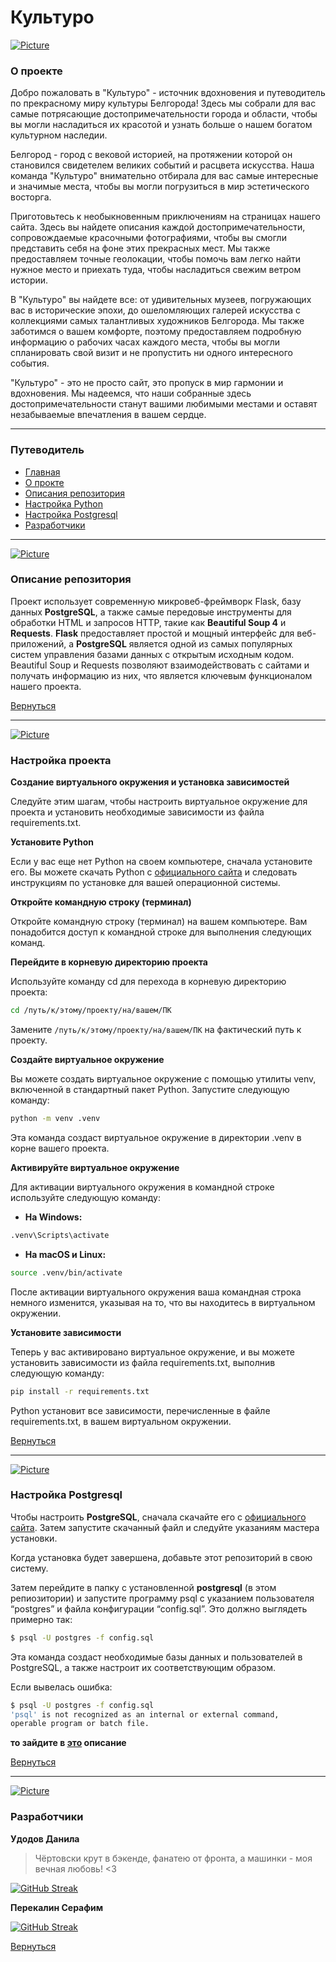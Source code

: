 # Культуро


[![Picture](https://github.com/AsQqqq/culturo/blob/master/GitAssets/image/1.png?raw=true)](#культуро)


### О проекте

Добро пожаловать в "Культуро" - источник вдохновения и путеводитель по прекрасному миру культуры Белгорода! Здесь мы собрали для вас самые потрясающие достопримечательности города и области, чтобы вы могли насладиться их красотой и узнать больше о нашем богатом культурном наследии.

Белгород - город с вековой историей, на протяжении которой он становился свидетелем великих событий и расцвета искусства. Наша команда "Культуро" внимательно отбирала для вас самые интересные и значимые места, чтобы вы могли погрузиться в мир эстетического восторга.

Приготовьтесь к необыкновенным приключениям на страницах нашего сайта. Здесь вы найдете описания каждой достопримечательности, сопровождаемые красочными фотографиями, чтобы вы смогли представить себя на фоне этих прекрасных мест. Мы также предоставляем точные геолокации, чтобы помочь вам легко найти нужное место и приехать туда, чтобы насладиться свежим ветром истории.

В "Культуро" вы найдете все: от удивительных музеев, погружающих вас в исторические эпохи, до ошеломляющих галерей искусства с коллекциями самых талантливых художников Белгорода. Мы также заботимся о вашем комфорте, поэтому предоставляем подробную информацию о рабочих часах каждого места, чтобы вы могли спланировать свой визит и не пропустить ни одного интересного события.

"Культуро" - это не просто сайт, это пропуск в мир гармонии и вдохновения. Мы надеемся, что наши собранные здесь достопримечательности станут вашими любимыми местами и оставят незабываемые впечатления в вашем сердце.

---

### Путеводитель

- [Главная](#культуро)
- [О прокте](#о-проекте)
- [Описания репозитория](#описание-репозитория)
- [Настройка Python](#настройка-python)
- [Настройка Postgresql](#настройка-postgresql)
- [Разработчики](#разработчики)


---

[![Picture](https://github.com/AsQqqq/culturo/blob/master/GitAssets/image/2.png?raw=true)](#культуро)

### Описание репозитория

Проект использует современную микровеб-фреймворк Flask, базу данных **PostgreSQL**, а также самые передовые инструменты для обработки HTML и запросов HTTP, такие как **Beautiful Soup 4** и **Requests**. **Flask** предоставляет простой и мощный интерфейс для веб-приложений, а **PostgreSQL** является одной из самых популярных систем управления базами данных с открытым исходным кодом. Beautiful Soup и Requests позволяют взаимодействовать с сайтами и получать информацию из них, что является ключевым функционалом нашего проекта.

[Вернуться](#путеводитель)


---

[![Picture](https://github.com/AsQqqq/culturo/blob/master/GitAssets/image/5.png?raw=true)](#культуро)

### Настройка проекта

**Создание виртуального окружения и установка зависимостей**

Следуйте этим шагам, чтобы настроить виртуальное окружение для проекта и установить необходимые зависимости из файла requirements.txt.

**Установите Python**

Если у вас еще нет Python на своем компьютере, сначала установите его. Вы можете скачать Python с [официального сайта](https://www.python.org/downloads/) и следовать инструкциям по установке для вашей операционной системы.

**Откройте командную строку (терминал)**

Откройте командную строку (терминал) на вашем компьютере. Вам понадобится доступ к командной строке для выполнения следующих команд.

**Перейдите в корневую директорию проекта**

Используйте команду cd для перехода в корневую директорию проекта:

``` bash
cd /путь/к/этому/проекту/на/вашем/ПК
```

Замените `/путь/к/этому/проекту/на/вашем/ПК` на фактический путь к проекту.

**Создайте виртуальное окружение**

Вы можете создать виртуальное окружение с помощью утилиты venv, включенной в стандартный пакет Python. Запустите следующую команду:

``` bash
python -m venv .venv
```

Эта команда создаст виртуальное окружение в директории .venv в корне вашего проекта.

**Активируйте виртуальное окружение**

Для активации виртуального окружения в командной строке используйте следующую команду:

* **На Windows:**

``` bash
.venv\Scripts\activate
```

* **На macOS и Linux:**

``` bash
source .venv/bin/activate
```

После активации виртуального окружения ваша командная строка немного изменится, указывая на то, что вы находитесь в виртуальном окружении.

**Установите зависимости**

Теперь у вас активировано виртуальное окружение, и вы можете установить зависимости из файла requirements.txt, выполнив следующую команду:

``` bash
pip install -r requirements.txt
```

Python установит все зависимости, перечисленные в файле requirements.txt, в вашем виртуальном окружении.

[Вернуться](#путеводитель)

---

[![Picture](https://github.com/AsQqqq/culturo/blob/master/GitAssets/image/4.png?raw=true)](#культуро)


### Настройка Postgresql

Чтобы настроить **PostgreSQL**, сначала скачайте его с [официального сайта](https://www.postgresql.org/download/). Затем запустите скачанный файл и следуйте указаниям мастера установки.

Когда установка будет завершена, добавьте этот репозиторий в свою систему.

Затем перейдите в папку с установленной **postgresql** (в этом репиозитории) и запустите программу psql с указанием пользователя “postgres” и файла конфигурации “config.sql”. Это должно выглядеть примерно так:

``` bash
$ psql -U postgres -f config.sql
```

Эта команда создаст необходимые базы данных и пользователей в PostgreSQL, а также настроит их соответствующим образом.

Если вывелась ошибка:

``` bash
$ psql -U postgres -f config.sql
'psql' is not recognized as an internal or external command,
operable program or batch file.
```

**то зайдите в [это](https://github.com/AsQqqq/culturo/blob/master/GitAssets/MD/ERROR.md#ошибка-команды-psql) описание**

[Вернуться](#путеводитель)

---


[![Picture](https://github.com/AsQqqq/culturo/blob/master/GitAssets/image/3.png?raw=true)](#культуро)

### Разработчики

**Удодов Данила**

> Чёртовски крут в бэкенде, фанатею от фронта, а машинки - моя вечная любовь! <3

[![GitHub Streak](http://github-readme-streak-stats.herokuapp.com?user=AsQqqq&border_radius=3&locale=ru&mode=weekly)](https://github.com/AsQqqq)


**Перекалин Серафим**

[![GitHub Streak](http://github-readme-streak-stats.herokuapp.com?user=blazzzhenny&border_radius=3&locale=ru&mode=weekly)](https://github.com/blazzzhenny)



[Вернуться](#путеводитель)